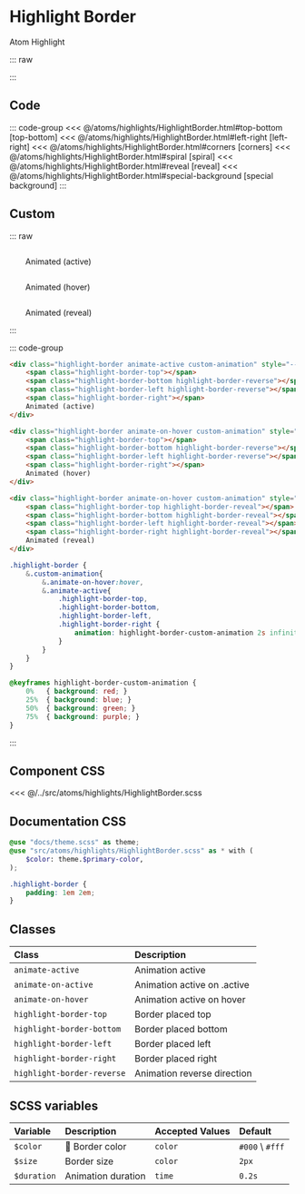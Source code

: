 # Highlight Border

<Badge type="tip">Atom</Badge> <Badge type="info">Highlight</Badge>

::: raw
<div class="dev-section">
    <!--@include: ../../atoms/highlights/HighlightBorder.html -->
</div>
:::

## Code

::: code-group
<<< @/atoms/highlights/HighlightBorder.html#top-bottom [top-bottom]
<<< @/atoms/highlights/HighlightBorder.html#left-right [left-right]
<<< @/atoms/highlights/HighlightBorder.html#corners [corners]
<<< @/atoms/highlights/HighlightBorder.html#spiral [spiral]
<<< @/atoms/highlights/HighlightBorder.html#reveal [reveal]
<<< @/atoms/highlights/HighlightBorder.html#special-background [special background]
:::

## Custom

::: raw
<div class="dev-section">
    <div class="highlight-border animate-active custom-animation" style="--size: 8px">
        <span class="highlight-border-top"></span>
        <span class="highlight-border-bottom highlight-border-reverse"></span>
        <span class="highlight-border-left highlight-border-reverse"></span>
        <span class="highlight-border-right"></span>
        Animated (active)
    </div>
    <div class="highlight-border animate-on-hover custom-animation" style="--size: 8px">
        <span class="highlight-border-top"></span>
        <span class="highlight-border-bottom highlight-border-reverse"></span>
        <span class="highlight-border-left highlight-border-reverse"></span>
        <span class="highlight-border-right"></span>
        Animated (hover)
    </div>
    <div class="highlight-border animate-on-hover custom-animation" style="--size: 8px">
        <span class="highlight-border-top highlight-border-reveal"></span>
        <span class="highlight-border-bottom highlight-border-reveal"></span>
        <span class="highlight-border-left highlight-border-reveal"></span>
        <span class="highlight-border-right highlight-border-reveal"></span>
        Animated (reveal)
    </div>
</div>
:::

::: code-group
```html [custom-active]
<div class="highlight-border animate-active custom-animation" style="--size: 8px">
    <span class="highlight-border-top"></span>
    <span class="highlight-border-bottom highlight-border-reverse"></span>
    <span class="highlight-border-left highlight-border-reverse"></span>
    <span class="highlight-border-right"></span>
    Animated (active)
</div>
```
```html [custom-hover]
<div class="highlight-border animate-on-hover custom-animation" style="--size: 8px">
    <span class="highlight-border-top"></span>
    <span class="highlight-border-bottom highlight-border-reverse"></span>
    <span class="highlight-border-left highlight-border-reverse"></span>
    <span class="highlight-border-right"></span>
    Animated (hover)
</div>
```
```html [custom-hover-reveal]
<div class="highlight-border animate-on-hover custom-animation" style="--size: 8px">
    <span class="highlight-border-top highlight-border-reveal"></span>
    <span class="highlight-border-bottom highlight-border-reveal"></span>
    <span class="highlight-border-left highlight-border-reveal"></span>
    <span class="highlight-border-right highlight-border-reveal"></span>
    Animated (reveal)
</div>
```
```scss [custom CSS]
.highlight-border {
    &.custom-animation{
        &.animate-on-hover:hover,
        &.animate-active{
            .highlight-border-top,
            .highlight-border-bottom,
            .highlight-border-left,
            .highlight-border-right {
                animation: highlight-border-custom-animation 2s infinite linear;
            }
        }
    }
}

@keyframes highlight-border-custom-animation {
    0%   { background: red; }
    25%  { background: blue; }
    50%  { background: green; }
    75%  { background: purple; }
}
```
:::


## Component CSS

<<< @/../src/atoms/highlights/HighlightBorder.scss

## Documentation CSS

```scss
@use "docs/theme.scss" as theme;
@use "src/atoms/highlights/HighlightBorder.scss" as * with (
    $color: theme.$primary-color,
);

.highlight-border {
    padding: 1em 2em;
}
```

## Classes

| Class                      | Description                 |
|:---------------------------|:----------------------------|
| `animate-active`           | Animation active            |
| `animate-on-active`        | Animation active on .active |
| `animate-on-hover`         | Animation active on hover   |
| `highlight-border-top`     | Border placed top           |
| `highlight-border-bottom`  | Border placed bottom        |
| `highlight-border-left`    | Border placed left          |
| `highlight-border-right`   | Border placed right         |
| `highlight-border-reverse` | Animation reverse direction |


## SCSS variables

| Variable      | Description                                 | Accepted Values | Default         |
|:--------------|:--------------------------------------------|:----------------|:----------------|
| `$color`      | :first_quarter_moon_with_face: Border color | `color`         | `#000` \ `#fff` |
| `$size`       | Border size                                 | `color`         | `2px`           |
| `$duration`   | Animation duration                          | `time`          | `0.2s`          |


<style lang="scss">
@use "docs/theme.scss" as theme;
@use "src/atoms/highlights/HighlightBorder.scss" as * with (
    $color: theme.$primary-color,
);

.highlight-border {
    padding: 1em 2em;
}

.highlight-border {
    &.custom-animation{
        &.animate-on-hover:hover,
        &.animate-active{
            .highlight-border-top,
            .highlight-border-bottom,
            .highlight-border-left,
            .highlight-border-right {
                  animation: highlight-border-custom-animation 2s infinite linear;
            }
        }
    }
}

@keyframes highlight-border-custom-animation {
  0%   { background: red; }
  25%  { background: blue; }
  50%  { background: green; }
  75%  { background: purple; }
}
</style>
